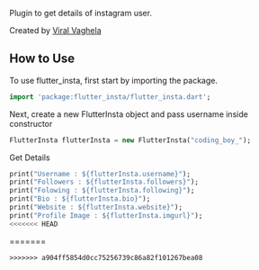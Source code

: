 Plugin to get details of instagram user.

Created by [Viral Vaghela](https://www.linkedin.com/in/viralv/)

## How to Use 
To use flutter_insta, first start by importing the package.
```dart
import 'package:flutter_insta/flutter_insta.dart';
```
Next, create a new FlutterInsta object and pass username inside constructor
```dart
FlutterInsta flutterInsta = new FlutterInsta("coding_boy_");
```
Get Details
```dart
print("Username : ${flutterInsta.username}");
print("Followers : ${flutterInsta.followers}");
print("Folowing : ${flutterInsta.following}");
print("Bio : ${flutterInsta.bio}");
print("Website : ${flutterInsta.website}");
print("Profile Image : ${flutterInsta.imgurl}");
<<<<<<< HEAD
```
=======
```
>>>>>>> a904ff5854d0cc75256739c86a82f101267bea08
